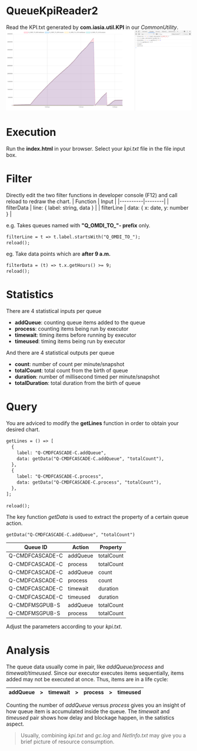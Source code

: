 # QueueKpiReader2
Read the KPI.txt generated by **com.iasia.util.KPI** in our *CommonUtility*.
![Preview](https://raw.githubusercontent.com/tommy-iasia/QueueKpiReader2/master/preview.png)

# Execution
Run the **index.html** in your browser. Select your *kpi.txt* file in the file input box.

# Filter
Directly edit the two filter functions in developer console (F12) and call reload to redraw the chart.
| Function | Input |
|----------|--------|
| filterData | line: { label: string, data } |
| filterLine | data: { x: date, y: number } |

e.g. Takes queues named with **"Q_OMDI_TO_"- prefix** only.
````
filterLine = t => t.label.startsWith("Q_OMDI_TO_");
reload();
````
eg. Take data points which are **after 9 a.m.**
````
filterData = (t) => t.x.getHours() >= 9;
reload();
````

# Statistics
There are 4 statistical inputs per queue
- **addQueue**: counting queue items added to the queue
- **process**: counting items being run by executor
- **timewait**: timing items before running by executor
- **timeused**: timing items being run by executor

And there are 4 statistical outputs per queue
- **count**: number of count per minute/snapshot
- **totalCount**: total count from the birth of queue
- **duration**: number of millisecond timed per minute/snapshot
- **totalDuration**: total duration from the birth of queue

# Query
You are adviced to modify the **getLines** function in order to obtain your desired chart.
````
getLines = () => [
  {
    label: "Q-CMDFCASCADE-C.addQueue",
    data: getData("Q-CMDFCASCADE-C.addQueue", "totalCount"),
  },
  {
    label: "Q-CMDFCASCADE-C.process",
    data: getData("Q-CMDFCASCADE-C.process", "totalCount"),
  },
];

reload();
````

The key function *getData* is used to extract the property of a certain queue action.
````
getData("Q-CMDFCASCADE-C.addQueue", "totalCount")
````
| Queue ID | Action | Property|
|----------|--------|---------|
|Q-CMDFCASCADE-C|addQueue|totalCount|
|Q-CMDFCASCADE-C|process|totalCount|
|Q-CMDFCASCADE-C|addQueue|count|
|Q-CMDFCASCADE-C|process|count|
|Q-CMDFCASCADE-C|timewait|duration|
|Q-CMDFCASCADE-C|timeused|duration|
|Q-CMDFMSGPUB-S|addQueue|totalCount|
|Q-CMDFMSGPUB-S|process|totalCount|

Adjust the parameters according to your *kpi.txt*.

# Analysis
The queue data usually come in pair, like *addQueue/process* and *timewait/timeused*. Since our executor executes items sequentially, items added may not be executed at once. Thus, items are in a life cycle:

| addQueue | > | timewait | > | process | > | timeused |
|----------|---|----------|---|---------|---|----------|

Counting the number of *addQueue* versus *process* gives you an insight of how queue item is accumulated inside the queue. The *timewait* and *timeused* pair shows how delay and blockage happen, in the satistics aspect.

> Usually, combining *kpi.txt* and *gc.log* and *NetInfo.txt* may give you a brief picture of resource consumption.

